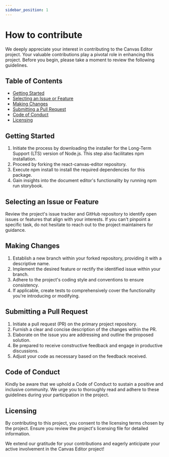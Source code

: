 ```yaml
---
sidebar_position: 1
---
```

# How to contribute

We deeply appreciate your interest in contributing to the Canvas Editor project. Your valuable contributions play a pivotal role in enhancing this project. Before you begin, please take a moment to review the following guidelines.

## Table of Contents
- [Getting Started](#getting-started)
- [Selecting an Issue or Feature](#selecting-an-issue-or-feature)
- [Making Changes](#making-changes)
- [Submitting a Pull Request](#submitting-a-pull-request)
- [Code of Conduct](#code-of-conduct)
- [Licensing](#licensing)

## Getting Started

1. Initiate the process by downloading the installer for the Long-Term Support (LTS) version of Node.js. This step also facilitates npm installation.
2. Proceed by forking the react-canvas-editor repository.
3. Execute npm install to install the required dependencies for this package.
4. Gain insights into the document editor's functionality by running npm run storybook.
## Selecting an Issue or Feature

Review the project's issue tracker and GitHub repository to identify open issues or features that align with your interests. If you can't pinpoint a specific task, do not hesitate to reach out to the project maintainers for guidance.

## Making Changes
1. Establish a new branch within your forked repository, providing it with a descriptive name.
2. Implement the desired feature or rectify the identified issue within your branch.
3. Adhere to the project's coding style and conventions to ensure consistency.
4. If applicable, create tests to comprehensively cover the functionality you're introducing or modifying.

## Submitting a Pull Request
1. Initiate a pull request (PR) on the primary project repository.
2. Furnish a clear and concise description of the changes within the PR.
3. Elaborate on the issue you are addressing and outline the proposed solution.
4. Be prepared to receive constructive feedback and engage in productive discussions.
5. Adjust your code as necessary based on the feedback received.

## Code of Conduct
Kindly be aware that we uphold a Code of Conduct to sustain a positive and inclusive community. We urge you to thoroughly read and adhere to these guidelines during your participation in the project.

## Licensing
By contributing to this project, you consent to the licensing terms chosen by the project. Ensure you review the project's licensing file for detailed information.

We extend our gratitude for your contributions and eagerly anticipate your active involvement in the Canvas Editor project!